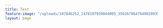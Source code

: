 ```yaml
---
title: Test
feature-image: "/uploads/107846252_1478107939044005_3502678647649020939_o.jpg"
layout: page
---
```

